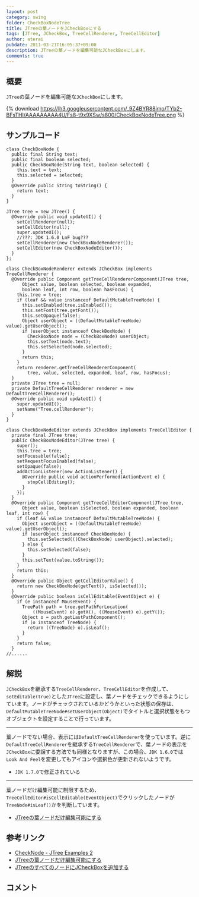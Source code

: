 ```yaml
---
layout: post
category: swing
folder: CheckBoxNodeTree
title: JTreeの葉ノードをJCheckBoxにする
tags: [JTree, JCheckBox, TreeCellRenderer, TreeCellEditor]
author: aterai
pubdate: 2011-03-21T16:05:37+09:00
description: JTreeの葉ノードを編集可能なJCheckBoxにします。
comments: true
---
```

## 概要
`JTree`の葉ノードを編集可能な`JCheckBox`にします。

{% download https://lh3.googleusercontent.com/_9Z4BYR88imo/TYb2-BFsTHI/AAAAAAAAA4U/Fs8-t9x9XSw/s800/CheckBoxNodeTree.png %}

## サンプルコード
<pre class="prettyprint"><code>class CheckBoxNode {
  public final String text;
  public final boolean selected;
  public CheckBoxNode(String text, boolean selected) {
    this.text = text;
    this.selected = selected;
  }
  @Override public String toString() {
    return text;
  }
}
</code></pre>
<pre class="prettyprint"><code>JTree tree = new JTree() {
  @Override public void updateUI() {
    setCellRenderer(null);
    setCellEditor(null);
    super.updateUI();
    //???: JDK 1.6.0 LnF bug???
    setCellRenderer(new CheckBoxNodeRenderer());
    setCellEditor(new CheckBoxNodeEditor());
  }
};
</code></pre>
<pre class="prettyprint"><code>class CheckBoxNodeRenderer extends JCheckBox implements TreeCellRenderer {
  @Override public Component getTreeCellRendererComponent(JTree tree,
      Object value, boolean selected, boolean expanded,
      boolean leaf, int row, boolean hasFocus) {
    this.tree = tree;
    if (leaf &amp;&amp; value instanceof DefaultMutableTreeNode) {
      this.setEnabled(tree.isEnabled());
      this.setFont(tree.getFont());
      this.setOpaque(false);
      Object userObject = ((DefaultMutableTreeNode) value).getUserObject();
      if (userObject instanceof CheckBoxNode) {
        CheckBoxNode node = (CheckBoxNode) userObject;
        this.setText(node.text);
        this.setSelected(node.selected);
      }
      return this;
    }
    return renderer.getTreeCellRendererComponent(
        tree, value, selected, expanded, leaf, row, hasFocus);
  }
  private JTree tree = null;
  private DefaultTreeCellRenderer renderer = new DefaultTreeCellRenderer();
  @Override public void updateUI() {
    super.updateUI();
    setName("Tree.cellRenderer");
  }
}
</code></pre>
<pre class="prettyprint"><code>class CheckBoxNodeEditor extends JCheckBox implements TreeCellEditor {
  private final JTree tree;
  public CheckBoxNodeEditor(JTree tree) {
    super();
    this.tree = tree;
    setFocusable(false);
    setRequestFocusEnabled(false);
    setOpaque(false);
    addActionListener(new ActionListener() {
      @Override public void actionPerformed(ActionEvent e) {
        stopCellEditing();
      }
    });
  }
  @Override public Component getTreeCellEditorComponent(JTree tree,
      Object value, boolean isSelected, boolean expanded, boolean leaf, int row) {
    if (leaf &amp;&amp; value instanceof DefaultMutableTreeNode) {
      Object userObject = ((DefaultMutableTreeNode) value).getUserObject();
      if (userObject instanceof CheckBoxNode) {
        this.setSelected(((CheckBoxNode) userObject).selected);
      } else {
        this.setSelected(false);
      }
      this.setText(value.toString());
    }
    return this;
  }
  @Override public Object getCellEditorValue() {
    return new CheckBoxNode(getText(), isSelected());
  }
  @Override public boolean isCellEditable(EventObject e) {
    if (e instanceof MouseEvent) {
      TreePath path = tree.getPathForLocation(
          ((MouseEvent) e).getX(), ((MouseEvent) e).getY());
      Object o = path.getLastPathComponent();
      if (o instanceof TreeNode) {
        return ((TreeNode) o).isLeaf();
      }
    }
    return false;
  }
//......
</code></pre>

## 解説
`JCheckBox`を継承する`TreeCellRenderer`、`TreeCellEditor`を作成して、`setEditable(true)`とした`JTree`に設定し、葉ノードをチェックできるようにしています。ノードがチェックされているかどうかといった状態の保存は、`DefaultMutableTreeNode#setUserObject(Object)`でタイトルと選択状態をもつオブジェクトを設定することで行っています。

- - - -
葉ノードでない場合、表示には`DefaultTreeCellRenderer`を使っています。逆に`DefaultTreeCellRenderer`を継承する`TreeCellRenderer`で、葉ノードの表示を`JCheckBox`に委譲する方法でも同様となりますが、この場合、`JDK 1.6.0`では`Look And Feel`を変更してもアイコンや選択色が更新されないようです。

- `JDK 1.7.0`で修正されている

<!-- dummy comment line for breaking list -->

- - - -
葉ノードだけ編集可能に制限するため、`TreeCellEditor#isCellEditable(EventObject)`でクリックしたノードが`TreeNode#isLeaf()`かを判断しています。

- [JTreeの葉ノードだけ編集可能にする](http://ateraimemo.com/Swing/LeafTreeCellEditor.html)

<!-- dummy comment line for breaking list -->

## 参考リンク
- [CheckNode - JTree Examples 2](http://www.crionics.com/products/opensource/faq/swing_ex/JTreeExamples2.html)
- [JTreeの葉ノードだけ編集可能にする](http://ateraimemo.com/Swing/LeafTreeCellEditor.html)
- [JTreeのすべてのノードにJCheckBoxを追加する](http://ateraimemo.com/Swing/CheckBoxNodeEditor.html)

<!-- dummy comment line for breaking list -->

## コメント
